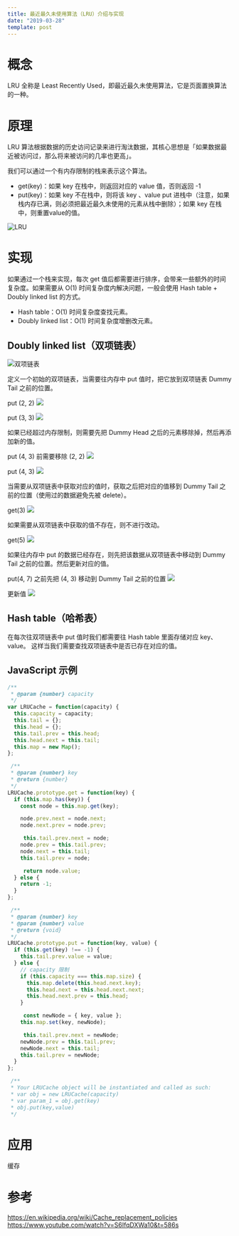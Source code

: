 ```yaml
---
title: 最近最久未使用算法（LRU）介绍与实现
date: "2019-03-28"
template: post
---
```


# 概念

LRU 全称是 Least Recently Used，即最近最久未使用算法，它是页面置换算法的一种。

# 原理

LRU 算法根据数据的历史访问记录来进行淘汰数据，其核心思想是「如果数据最近被访问过，那么将来被访问的几率也更高」。

我们可以通过一个有内存限制的栈来表示这个算法。

- get(key)：如果 key 在栈中，则返回对应的 value 值，否则返回 -1
- put(key)：如果 key 不在栈中，则将该 key 、value put 进栈中（注意，如果栈内存已满，则必须把最近最久未使用的元素从栈中删除）；如果 key 在栈中，则重置value的值。

![LRU](../../assets/v2-cfd11e31a31b42d5adba45bfd621569e_hd.png)


# 实现

如果通过一个栈来实现，每次 get 值后都需要进行排序，会带来一些额外的时间复杂度。如果需要从 O(1) 时间复杂度内解决问题，一般会使用 Hash table + Doubly linked list 的方式。

- Hash table：O(1) 时间复杂度查找元素。
- Doubly linked list：O(1) 时间复杂度增删改元素。

## Doubly linked list（双项链表）

![双项链表](../../assets/v2-6c9ec33e40ca10778a4768e96dcbd13c_hd.png)

定义一个初始的双项链表，当需要往内存中 put 值时，把它放到双项链表 Dummy Tail 之前的位置。

put (2, 2)
![](../../assets/v2-eaa2f52dd12ae502a8eb3c7cc26acc9e_hd.png)

put (3, 3)
![](../../assets/v2-f4828df77382c06bb755890c669ee7be_hd.png)

如果已经超过内存限制，则需要先把 Dummy Head 之后的元素移除掉，然后再添加新的值。

put (4, 3) 前需要移除 (2, 2)
![](../../assets/v2-978c5923202cf2d1fdd41890922d71e9_hd.png)

put (4, 3)
![](../../assets/v2-5643f9d0bedafac9c3f072275a2aef85_hd.png)

当需要从双项链表中获取对应的值时，获取之后把对应的值移到 Dummy Tail 之前的位置（使用过的数据避免先被 delete）。

get(3)
![](../../assets/v2-16cc57c2e7e830ec173c6a0565c7e0b6_hd.png)

如果需要从双项链表中获取的值不存在，则不进行改动。

get(5)
![](../../assets/v2-16cc57c2e7e830ec173c6a0565c7e0b6_hd.png)

如果往内存中 put 的数据已经存在，则先把该数据从双项链表中移动到 Dummy Tail 之前的位置。然后更新对应的值。

put(4, 7) 之前先把 (4, 3) 移动到 Dummy Tail 之前的位置
![](../../assets/v2-5643f9d0bedafac9c3f072275a2aef85_hd.png)

更新值
![](../../assets/v2-af5eb6192a754a1935a8a10653343d6e_hd.png)

## Hash table（哈希表）

在每次往双项链表中 put 值时我们都需要往 Hash table 里面存储对应 key、value。
这样当我们需要查找双项链表中是否已存在对应的值。

## JavaScript 示例

```js
/**
 * @param {number} capacity
 */
var LRUCache = function(capacity) {
  this.capacity = capacity;
  this.tail = {};
  this.head = {};
  this.tail.prev = this.head;
  this.head.next = this.tail;
  this.map = new Map();
};

 /**
 * @param {number} key
 * @return {number}
 */
LRUCache.prototype.get = function(key) {
  if (this.map.has(key)) {
    const node = this.map.get(key);

    node.prev.next = node.next;
    node.next.prev = node.prev;

     this.tail.prev.next = node;
    node.prev = this.tail.prev;
    node.next = this.tail;
    this.tail.prev = node;

     return node.value;
  } else {
    return -1;
  }
};

 /**
 * @param {number} key
 * @param {number} value
 * @return {void}
 */
LRUCache.prototype.put = function(key, value) {
  if (this.get(key) !== -1) {
    this.tail.prev.value = value;
  } else {
    // capacity 限制
    if (this.capacity === this.map.size) {
      this.map.delete(this.head.next.key);
      this.head.next = this.head.next.next;
      this.head.next.prev = this.head;
    }

     const newNode = { key, value };
    this.map.set(key, newNode);

     this.tail.prev.next = newNode;
    newNode.prev = this.tail.prev;
    newNode.next = this.tail;
    this.tail.prev = newNode;
  }
};

 /**
 * Your LRUCache object will be instantiated and called as such:
 * var obj = new LRUCache(capacity)
 * var param_1 = obj.get(key)
 * obj.put(key,value)
 */
```

# 应用

缓存

# 参考

https://en.wikipedia.org/wiki/Cache_replacement_policies 
https://www.youtube.com/watch?v=S6IfqDXWa10&t=586s
